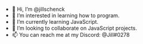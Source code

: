 - 👋 Hi, I’m @jillschenck
- 👀 I’m interested in learning how to program.
- 🌱 I’m currently learning JavaScript.
- 💞️ I’m looking to collaborate on JavaScript projects.
- 📫 You can reach me at my Discord: @Jill#0278

<!---
jillschenck/jillschenck is a ✨ special ✨ repository because its `README.md` (this file) appears on your GitHub profile.
You can click the Preview link to take a look at your changes.
--->
